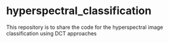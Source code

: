 # hyperspectral_classification

This repository is to share the code for the hyperspectral image classification using DCT approaches

